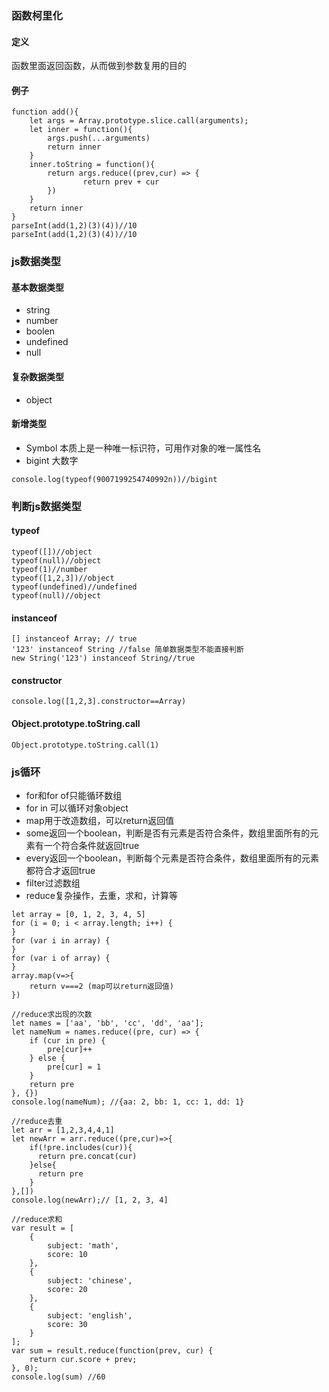 ### 函数柯里化
#### 定义
函数里面返回函数，从而做到参数复用的目的

#### 例子
```
function add(){
	let args = Array.prototype.slice.call(arguments);
	let inner = function(){
		args.push(...arguments)
		return inner
	}
	inner.toString = function(){
		return args.reduce((prev,cur) => {
				return prev + cur
		})
	}
	return inner
}
parseInt(add(1,2)(3)(4))//10
parseInt(add(1,2)(3)(4))//10
```
### js数据类型
#### 基本数据类型
* string
* number
* boolen
* undefined
* null

#### 复杂数据类型
* object

#### 新增类型
* Symbol 本质上是一种唯一标识符，可用作对象的唯一属性名
* bigint 大数字
```
console.log(typeof(9007199254740992n))//bigint
```

### 判断js数据类型
#### typeof
```
typeof([])//object
typeof(null)//object
typeof(1)//number
typeof([1,2,3])//object
typeof(undefined)//undefined
typeof(null)//object
```
#### instanceof 
```
[] instanceof Array; // true
'123' instanceof String //false 简单数据类型不能直接判断
new String('123') instanceof String//true
```
#### constructor 
```
console.log([1,2,3].constructor==Array)
```
#### Object.prototype.toString.call
```
Object.prototype.toString.call(1)
```

### js循环

* for和for of只能循环数组
* for in 可以循环对象object
* map用于改造数组，可以return返回值
* some返回一个boolean，判断是否有元素是否符合条件，数组里面所有的元素有一个符合条件就返回true
* every返回一个boolean，判断每个元素是否符合条件，数组里面所有的元素都符合才返回true
* filter过滤数组
* reduce复杂操作，去重，求和，计算等

```
let array = [0, 1, 2, 3, 4, 5]
for (i = 0; i < array.length; i++) {
} 
for (var i in array) {
} 
for (var i of array) {
} 
array.map(v=>{
	return v===2 (map可以return返回值)
})
```
```
//reduce求出现的次数
let names = ['aa', 'bb', 'cc', 'dd', 'aa'];
let nameNum = names.reduce((pre, cur) => {
	if (cur in pre) {
		pre[cur]++
	} else {
		pre[cur] = 1
	}
	return pre
}, {})
console.log(nameNum); //{aa: 2, bb: 1, cc: 1, dd: 1}
```
```
//reduce去重
let arr = [1,2,3,4,4,1]
let newArr = arr.reduce((pre,cur)=>{
    if(!pre.includes(cur)){
      return pre.concat(cur)
    }else{
      return pre
    }
},[])
console.log(newArr);// [1, 2, 3, 4]
```
```
//reduce求和
var result = [
    {
        subject: 'math',
        score: 10
    },
    {
        subject: 'chinese',
        score: 20
    },
    {
        subject: 'english',
        score: 30
    }
];
var sum = result.reduce(function(prev, cur) {
    return cur.score + prev;
}, 0);
console.log(sum) //60
```
